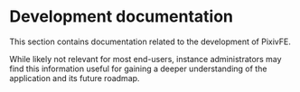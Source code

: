 # Development documentation

This section contains documentation related to the development of PixivFE. 

While likely not relevant for most end-users, instance administrators may find this information useful for gaining a deeper understanding of the application and its future roadmap.
